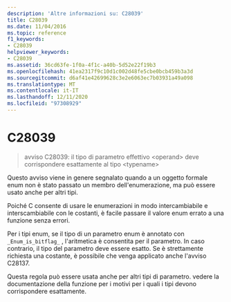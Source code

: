 ```yaml
---
description: 'Altre informazioni su: C28039'
title: C28039
ms.date: 11/04/2016
ms.topic: reference
f1_keywords:
- C28039
helpviewer_keywords:
- C28039
ms.assetid: 36cd63fe-1f0a-4f1c-a40b-5d52e22f19b3
ms.openlocfilehash: 41ea2317f9c10d1c002d48fe5cbe0bcb459b3a3d
ms.sourcegitcommit: d6af41e42699628c3e2e6063ec7b03931a49a098
ms.translationtype: MT
ms.contentlocale: it-IT
ms.lasthandoff: 12/11/2020
ms.locfileid: "97308929"
---
```

# <a name="c28039"></a>C28039

> avviso C28039: il tipo di parametro effettivo \<operand> deve corrispondere esattamente al tipo \<typename>

Questo avviso viene in genere segnalato quando a un oggetto formale enum non è stato passato un membro dell'enumerazione, ma può essere usato anche per altri tipi.

Poiché C consente di usare le enumerazioni in modo intercambiabile e interscambiabile con le costanti, è facile passare il valore enum errato a una funzione senza errori.

Per i tipi enum, se il tipo di un parametro enum è annotato con `_Enum_is_bitflag_` , l'aritmetica è consentita per il parametro. In caso contrario, il tipo del parametro deve essere esatto. Se è strettamente richiesta una costante, è possibile che venga applicato anche l'avviso C28137.

Questa regola può essere usata anche per altri tipi di parametro. vedere la documentazione della funzione per i motivi per i quali i tipi devono corrispondere esattamente.
